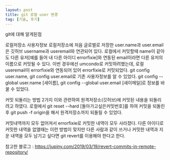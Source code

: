 ```yaml
---
layout: post
title: git 로컬 user 변경
tag: [기술, 후기]
---
```


git에 대해 알게된점

로컬저장소 사용자정보 로컬저장소에 처음 글로벌로 저장한 user.name과 user.email은 깃허브 username과 useremail와 연관되어 있다. 로컬에서 커밋할때 name이 같아도 다른 유저[예를 들어 내 다른 아이디 errorfixie]와 연동된 email이라면 다른 유저의 이름으로 커밋될 수 있다. 이번 경우에선 umcondo로 커밋하려했는데, 로컬 useremail이 errorfixie와 연동되어 있어 errorfixie로 커밋되었다. git config user.name, git config user.email로 기존 사용자정보를 알 수 있었다. git config --global user.name [새이름], git config --global user.email [새이메일]로 정보를 바꿀 수 있었다.

커밋 되돌리는 방법 2가지 이와 관련하여 원격저장소(깃허브)에 커밋된 내용을 되돌리려고 하였다. 로컬에서 git reset --hard [돌아가고싶은커밋번호]를 하여 커밋을 되돌린 후 git push -f origin을 해서 원격저장소까지 되돌릴 수 있었다.

커밋내역까지 모두 없어져서 errorfixie로 커밋한 내역이 모두 사라졌다. 다른 아이디로 커밋한 내역을 없앨때는 이런 방법이 맞지만 다른 사람과 같이 쓰거나 커밋한 내역과 지운 내역을 모두 남기고 싶다면 git revert를 이용해야 한다고 한다.

참고한 블로그 : https://jupiny.com/2019/03/19/revert-commits-in-remote-repository/
